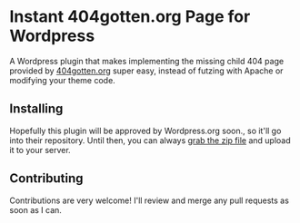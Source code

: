 # Instant 404gotten.org Page for Wordpress

A Wordpress plugin that makes implementing the missing child
404 page provided by [404gotten.org](http://404gotten.org) super easy, instead of futzing
with Apache or modifying your theme code.

## Installing

Hopefully this plugin will be approved by Wordpress.org soon., so it'll go into
their repository.  Until then, you can always [grab the zip file](https://github.com/AdeptMarketing/404gotten-wp/archive/master.zip) and upload it to your server.

## Contributing

Contributions are very welcome! I'll review and merge any pull requests as soon as I can.
